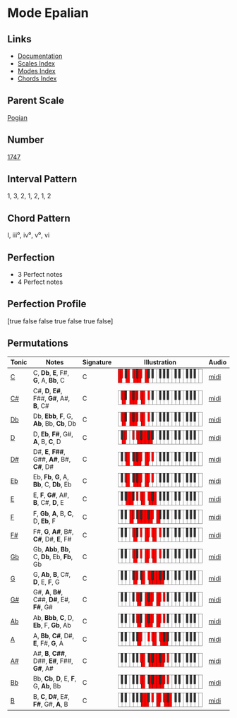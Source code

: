 # Mode Epalian

## Links

- [Documentation](index.md)
- [Scales Index](Scales.md)
- [Modes Index](Modes.md)
- [Chords Index](Chords.md)

## Parent Scale

[Pogian](ScalePogian.md)

## Number

[1747](https://ianring.com/musictheory/scales/1747)

## Interval Pattern

1, 3, 2, 1, 2, 1, 2

## Chord Pattern

I, iii⁰, iv⁰, v⁰, vi

## Perfection

- 3 Perfect notes
- 4 Perfect notes

## Perfection Profile

[true false false true false true false]

## Permutations

| Tonic | Notes | Signature | Illustration | Audio |
|-------|-------|-----------|--------------|-------|
| [C](ModeCNaturalEpalian.md) | C, **Db**, **E**, F#, **G**, A, **Bb**, C | C | ![CNaturalEpalian](ModeCNaturalEpalian.png) | [midi](https://github.com/edipermadi/music/blob/main/docs/ModeCNaturalEpalian.mid?raw=true) |
| [C#](ModeCSharpEpalian.md) | C#, **D**, **E#**, F##, **G#**, A#, **B**, C# | C | ![CSharpEpalian](ModeCSharpEpalian.png) | [midi](https://github.com/edipermadi/music/blob/main/docs/ModeCSharpEpalian.mid?raw=true) |
| [Db](ModeDFlatEpalian.md) | Db, **Ebb**, **F**, G, **Ab**, Bb, **Cb**, Db | C | ![DFlatEpalian](ModeDFlatEpalian.png) | [midi](https://github.com/edipermadi/music/blob/main/docs/ModeDFlatEpalian.mid?raw=true) |
| [D](ModeDNaturalEpalian.md) | D, **Eb**, **F#**, G#, **A**, B, **C**, D | C | ![DNaturalEpalian](ModeDNaturalEpalian.png) | [midi](https://github.com/edipermadi/music/blob/main/docs/ModeDNaturalEpalian.mid?raw=true) |
| [D#](ModeDSharpEpalian.md) | D#, **E**, **F##**, G##, **A#**, B#, **C#**, D# | C | ![DSharpEpalian](ModeDSharpEpalian.png) | [midi](https://github.com/edipermadi/music/blob/main/docs/ModeDSharpEpalian.mid?raw=true) |
| [Eb](ModeEFlatEpalian.md) | Eb, **Fb**, **G**, A, **Bb**, C, **Db**, Eb | C | ![EFlatEpalian](ModeEFlatEpalian.png) | [midi](https://github.com/edipermadi/music/blob/main/docs/ModeEFlatEpalian.mid?raw=true) |
| [E](ModeENaturalEpalian.md) | E, **F**, **G#**, A#, **B**, C#, **D**, E | C | ![ENaturalEpalian](ModeENaturalEpalian.png) | [midi](https://github.com/edipermadi/music/blob/main/docs/ModeENaturalEpalian.mid?raw=true) |
| [F](ModeFNaturalEpalian.md) | F, **Gb**, **A**, B, **C**, D, **Eb**, F | C | ![FNaturalEpalian](ModeFNaturalEpalian.png) | [midi](https://github.com/edipermadi/music/blob/main/docs/ModeFNaturalEpalian.mid?raw=true) |
| [F#](ModeFSharpEpalian.md) | F#, **G**, **A#**, B#, **C#**, D#, **E**, F# | C | ![FSharpEpalian](ModeFSharpEpalian.png) | [midi](https://github.com/edipermadi/music/blob/main/docs/ModeFSharpEpalian.mid?raw=true) |
| [Gb](ModeGFlatEpalian.md) | Gb, **Abb**, **Bb**, C, **Db**, Eb, **Fb**, Gb | C | ![GFlatEpalian](ModeGFlatEpalian.png) | [midi](https://github.com/edipermadi/music/blob/main/docs/ModeGFlatEpalian.mid?raw=true) |
| [G](ModeGNaturalEpalian.md) | G, **Ab**, **B**, C#, **D**, E, **F**, G | C | ![GNaturalEpalian](ModeGNaturalEpalian.png) | [midi](https://github.com/edipermadi/music/blob/main/docs/ModeGNaturalEpalian.mid?raw=true) |
| [G#](ModeGSharpEpalian.md) | G#, **A**, **B#**, C##, **D#**, E#, **F#**, G# | C | ![GSharpEpalian](ModeGSharpEpalian.png) | [midi](https://github.com/edipermadi/music/blob/main/docs/ModeGSharpEpalian.mid?raw=true) |
| [Ab](ModeAFlatEpalian.md) | Ab, **Bbb**, **C**, D, **Eb**, F, **Gb**, Ab | C | ![AFlatEpalian](ModeAFlatEpalian.png) | [midi](https://github.com/edipermadi/music/blob/main/docs/ModeAFlatEpalian.mid?raw=true) |
| [A](ModeANaturalEpalian.md) | A, **Bb**, **C#**, D#, **E**, F#, **G**, A | C | ![ANaturalEpalian](ModeANaturalEpalian.png) | [midi](https://github.com/edipermadi/music/blob/main/docs/ModeANaturalEpalian.mid?raw=true) |
| [A#](ModeASharpEpalian.md) | A#, **B**, **C##**, D##, **E#**, F##, **G#**, A# | C | ![ASharpEpalian](ModeASharpEpalian.png) | [midi](https://github.com/edipermadi/music/blob/main/docs/ModeASharpEpalian.mid?raw=true) |
| [Bb](ModeBFlatEpalian.md) | Bb, **Cb**, **D**, E, **F**, G, **Ab**, Bb | C | ![BFlatEpalian](ModeBFlatEpalian.png) | [midi](https://github.com/edipermadi/music/blob/main/docs/ModeBFlatEpalian.mid?raw=true) |
| [B](ModeBNaturalEpalian.md) | B, **C**, **D#**, E#, **F#**, G#, **A**, B | C | ![BNaturalEpalian](ModeBNaturalEpalian.png) | [midi](https://github.com/edipermadi/music/blob/main/docs/ModeBNaturalEpalian.mid?raw=true) |
